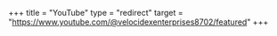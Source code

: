 +++
title = "YouTube"
type = "redirect"
target = "https://www.youtube.com/@velocidexenterprises8702/featured"
+++
